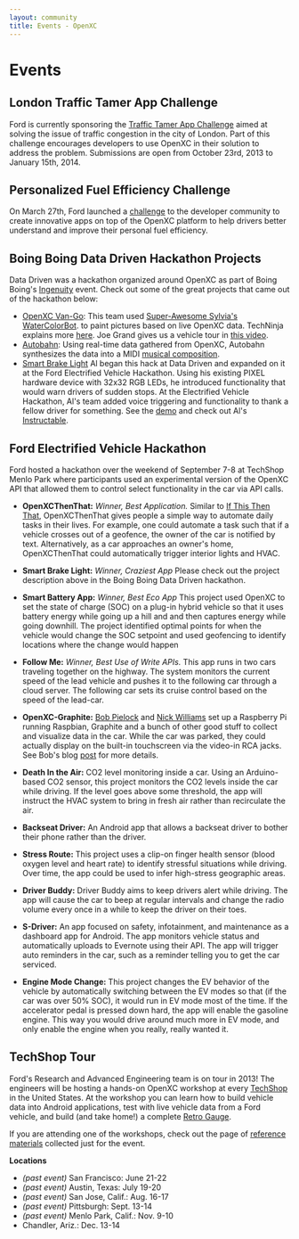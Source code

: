 ```yaml
---
layout: community
title: Events - OpenXC
---
```


<div class="page-header">
    <h1>Events</h1>
</div>

## London Traffic Tamer App Challenge
Ford is currently sponsoring the [Traffic Tamer App Challenge](http://traffic.challengepost.com)
aimed at solving the issue of traffic congestion in the city of London. Part of this
challenge encourages developers to use OpenXC in their solution to address the problem.
Submissions are open from October 23rd, 2013 to January 15th, 2014. 

## Personalized Fuel Efficiency Challenge

On March 27th, Ford launched a [challenge](http://ford.challengepost.com) to the
developer community to create innovative apps on top of the OpenXC platform to
help drivers better understand and improve their personal fuel efficiency.

## Boing Boing Data Driven Hackathon Projects

Data Driven was a hackathon organized around OpenXC as part of Boing
Boing's
<a href="http://boingboing.net/tag/ingenuity">Ingenuity</a> event.
Check out some of the great projects that came out of the hackathon
below:

* [OpenXC
  Van-Go](http://boingboing.net/2013/09/03/car-tells-robot-artist-what-to.html):
  This team used [Super-Awesome Sylvia's](http://sylviashow.com/)
  [WaterColorBot](http://watercolorbot.com/). to paint pictures based on live
  OpenXC data.  TechNinja explains more <a
  href="https://www.youtube.com/watch?feature=player_embedded&v=8xWfO5t02wI">here</a>.
  Joe Grand gives us a vehicle tour in <a
  href="https://www.youtube.com/watch?v=VZedQH9FHiw">this video</a>.
* [Autobahn](http://boingboing.net/2013/09/04/car-composes-kraftwerkian-musi.html):
  Using real-time data gathered from OpenXC, Autobahn synthesizes the data into
  a MIDI [musical
  composition](https://www.youtube.com/watch?feature=player_embedded&v=dj-LJQyGjls#t=39).
* [Smart Brake Light](http://ledpixelart.com/portfolio-item/smart-brake-light-prototype-2/)
  Al began this hack at Data Driven and expanded on it at the Ford
  Electrified Vehicle Hackathon.  Using his existing PIXEL hardware
  device with 32x32 RGB LEDs, he introduced functionality that would
  warn drivers of sudden stops.  At the Electrified Vehicle
  Hackathon, Al's team added voice triggering and functionality to
  thank a fellow driver for something.  See the
  [demo](http://ledpixelart.com/portfolio-item/smart-brake-light-prototype-2/)
  and check out Al's
  [Instructable](http://www.instructables.com/id/Smart-Brake-Light-Proof-of-Concept/).

## Ford Electrified Vehicle Hackathon

Ford hosted a hackathon over the weekend of September 7-8 at TechShop Menlo Park
where participants used an experimental version of the OpenXC API that allowed
them to control select functionality in the car via API calls.

* **OpenXCThenThat:** *Winner, Best Application.* Similar to [If This Then
  That](http://ifttt.com/), OpenXCThenThat gives people a simple way to automate
  daily tasks in their lives.  For example, one could automate a task such that
  if a vehicle crosses out of a geofence, the owner of the car is notified by
  text.  Alternatively, as a car approaches an owner's home, OpenXCThenThat
  could automatically trigger interior lights and HVAC.

* **Smart Brake Light:** *Winner, Craziest App* Please check out the project
  description above in the Boing Boing Data Driven hackathon.

* **Smart Battery App:** *Winner, Best Eco App* This project used OpenXC to set
  the state of charge (SOC) on a plug-in hybrid vehicle so that it uses battery
  energy while going up a hill and and then captures energy while going
  downhill.  The project identified optimal points for when the vehicle would
  change the SOC setpoint and used geofencing to identify locations where the
  change would happen

* **Follow Me:** *Winner, Best Use of Write APIs.*  This app runs in two cars
  traveling together on the highway.  The system monitors the current speed of
  the lead vehicle and pushes it to the following car through a cloud server.
  The following car sets its cruise control based on the speed of the lead-car.

* **OpenXC-Graphite:** <a href="https://twitter.com/bobpielock">Bob
    Pielock</a> and <a href="http://twitter.com/rogwilco">Nick
    Williams</a> set up a Raspberry Pi running Raspbian, Graphite and a
    bunch of other good stuff to collect and visualize data in the
    car.  While the car was parked, they could actually display on the
    built-in touchscreen via the video-in RCA jacks.  See Bob's blog
    [post](http://masherydev.tumblr.com/post/61687512314/hacking-on-fords-openxc-platform)
    for more details.

* **Death In the Air:** CO2 level monitoring inside a car.  Using an
  Arduino-based CO2 sensor, this project monitors the CO2 levels inside the car
  while driving.  If the level goes above some threshold, the app will instruct
  the HVAC system to bring in fresh air rather than recirculate the air.

* **Backseat Driver:** An Android app that allows a backseat driver to bother
  their phone rather than the driver.

* **Stress Route:** This project uses a clip-on finger health sensor (blood
  oxygen level and heart rate) to identify stressful situations while driving.
  Over time, the app could be used to infer high-stress geographic areas.

* **Driver Buddy:** Driver Buddy aims to keep drivers alert while driving.  The
  app will cause the car to beep at regular intervals and change the radio
  volume every once in a while to keep the driver on their toes.

* **S-Driver:** An app focused on safety, infotainment, and maintenance as a
  dashboard app for Android. The app monitors vehicle status and automatically
  uploads to Evernote using their API.  The app will trigger auto reminders in
  the car, such as a reminder telling you to get the car serviced.

* **Engine Mode Change:** This project changes the EV behavior of the vehicle by
  automatically switching between the EV modes so that (if the car was over 50%
  SOC), it would run in EV mode most of the time.  If the accelerator pedal is
  pressed down hard, the app will enable the gasoline engine. This way you would
  drive around much more in EV mode, and only enable the engine when you really,
  really wanted it.

## TechShop Tour

Ford's Research and Advanced Engineering team is on tour in 2013! The engineers
will be hosting a hands-on OpenXC workshop at every
[TechShop](http://techshop.ws/) in the United States. At the workshop you can
learn how to build vehicle data into Android applications, test with live
vehicle data from a Ford vehicle, and build (and take home!) a complete [Retro
Gauge](/projects/retro-gauge.html).

If you are attending one of the workshops, check out the page of [reference
materials](/workshop.html) collected just for the event.

**Locations**

* *(past event)* San Francisco: June 21-22
* *(past event)* Austin, Texas: July 19-20
* *(past event)* San Jose, Calif.: Aug. 16-17
* *(past event)* Pittsburgh: Sept. 13-14
* *(past event)* Menlo Park, Calif.: Nov. 9-10
* Chandler, Ariz.: Dec. 13-14
